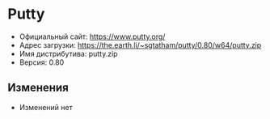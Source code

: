 # Putty

* Официальный сайт: https://www.putty.org/
* Адрес загрузки: https://the.earth.li/~sgtatham/putty/0.80/w64/putty.zip
* Имя дистрибутива: putty.zip
* Версия: 0.80

## Изменения
* Изменений нет